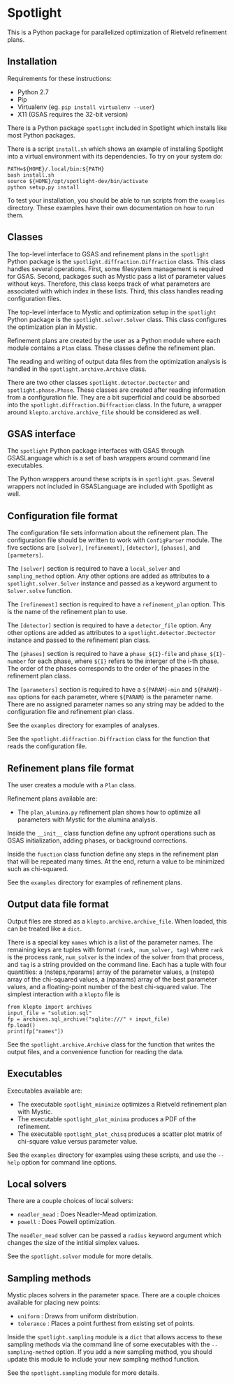 # Spotlight

This is a Python package for parallelized optimization of Rietveld refinement plans.

## Installation

Requirements for these instructions:
  * Python 2.7
  * Pip
  * Virtualenv (eg. `pip install virtualenv --user`)
  * X11 (GSAS requires the 32-bit version)

There is a Python package ``spotlight`` included in Spotlight which installs
like most Python packages.

There is a script ``install.sh`` which shows an example of installing Spotlight
into a virtual environment with its dependencies.
To try on your system do:
```
PATH=${HOME}/.local/bin:${PATH}
bash install.sh
source ${HOME}/opt/spotlight-dev/bin/activate
python setup.py install
```

To test your installation, you should be able to run scripts from the
``examples`` directory.
These examples have their own documentation on how to run them.

## Classes

The top-level interface to GSAS and refinement plans in the ``spotlight``
Python package is the ``spotlight.diffraction.Diffraction`` class.
This class handles several operations.
First, some filesystem management is required for GSAS.
Second, packages such as Mystic pass a list of parameter values without keys.
Therefore, this class keeps track of what parameters are associated with which
index in these lists.
Third, this class handles reading configuration files.

The top-level interface to Mystic and optimization setup in the ``spotlight``
Python package is the ``spotlight.solver.Solver`` class.
This class configures the optimization plan in Mystic.

Refinement plans are created by the user as a Python module where each module
contains a ``Plan`` class.
These classes define the refinement plan.

The reading and writing of output data files from the optimization analysis is
handled in the ``spotlight.archive.Archive`` class.

There are two other classes ``spotlight.detector.Dectector`` and
``spotlight.phase.Phase``.
These classes are created after reading information from a configuration file.
They are a bit superficial and could be absorbed into the
``spotlight.diffraction.Diffraction`` class.
In the future, a wrapper around ``klepto.archive.archive_file`` should be
considered as well.

## GSAS interface

The ``spotlight`` Python package interfaces with GSAS through GSASLanguage
which is a set of bash wrappers around command line executables.

The Python wrappers around these scripts is in ``spotlight.gsas``.
Several wrappers not included in GSASLanguage are included with Spotlight as
well.

## Configuration file format

The configuration file sets information about the refinement plan.
The configuration file should be written to work with ``ConfigParser`` module.
The five sections are ``[solver]``, ``[refinement]``, ``[detector]``,
``[phases]``, and ``[parmeters]``.

The ``[solver]`` section is required to have a ``local_solver`` and
``sampling_method`` option.
Any other options are added as attributes to a ``spotlight.solver.Solver``
instance and passed as a keyword argument to ``Solver.solve`` function.

The ``[refinement]`` section is required to have a ``refinement_plan`` option.
This is the name of the refinement plan to use.

The ``[detector]`` section is required to have a ``detector_file`` option.
Any other options are added as attributes to a ``spotlight.detector.Dectector``
instance and passed to the refinement plan class.

The ``[phases]`` section is required to have a ``phase_${I}-file`` and
``phase_${I}-number`` for each phase, where ``${I}`` refers to the interger of
the i-th phase.
The order of the phases corresponds to the order of the phases in the
refinement plan class.

The ``[parameters]`` section is required to have a ``${PARAM}-min`` and
``${PARAM}-max`` options for each parameter, where ``${PARAM}`` is the
parameter name.
There are no assigned parameter names so any string may be added to the
configuration file and refinement plan class.

See the ``examples`` directory for examples of analyses.

See the ``spotlight.diffraction.Diffraction`` class for the function that reads
the configuration file.

## Refinement plans file format

The user creates a module with a ``Plan`` class.

Refinement plans available are:
  * The ``plan_alumina.py`` refinement plan shows how to optimize all parameters
with Mystic for the alumina analysis.

Inside the ``__init__`` class function define any upfront operations such as
GSAS initialization, adding phases, or background corrections.

Inside the ``function`` class function define any steps in the refinement
plan that will be repeated many times.
At the end, return a value to be minimized such as chi-squared.

See the ``examples`` directory for examples of refinement plans.

## Output data file format

Output files are stored as a ``klepto.archive.archive_file``.
When loaded, this can be treated like a ``dict``.

There is a special key ``names`` which is a list of the parameter names.
The remaining keys are tuples with format ``(rank, num_solver, tag)`` where
``rank`` is the process rank, ``num_solver`` is the index of the solver from
that process, and ``tag`` is a string provided on the command line.
Each has a tuple with four quantities: a (nsteps,nparams) array of the parameter
values, a (nsteps) array of the chi-squared values, a (nparams) array of the best
parameter values, and a floating-point number of the best chi-squared value.
The simplest interaction with a ``klepto`` file is
```
from klepto import archives
input_file = "solution.sql"
fp = archives.sql_archive("sqlite:///" + input_file)
fp.load()
print(fp["names"])
```

See the ``spotlight.archive.Archive`` class for the function that
writes the output files, and a convenience function for reading the data.

## Executables

Executables available are:
  * The executable ``spotlight_minimize`` optimizes a Rietveld refinement plan
with Mystic.
  * The executable ``spotlight_plot_minima`` produces a PDF of the refinement.
  * The executable ``spotlight_plot_chisq`` produces a scatter plot matrix of
chi-square value versus parameter value.

See the ``examples`` directory for examples using these scripts, and use the
``--help`` option for command line options.

## Local solvers

There are a couple choices of local solvers:
  * ``neadler_mead`` : Does Neadler-Mead optimization.
  * ``powell`` : Does Powell optimization.

The ``neadler_mead`` solver can be passed a ``radius`` keyword argument which
changes the size of the intitial simplex values.

See the ``spotlight.solver`` module for more details.

## Sampling methods

Mystic places solvers in the parameter space.
There are a couple choices available for placing new points:
  * ``uniform`` : Draws from uniform distribution.
  * ``tolerance`` : Places a point furthest from existing set of points.

Inside the ``spotlight.sampling`` module is a ``dict`` that allows access to
these sampling methods via the command line of some executables with the
``--sampling-method`` option.
If you add a new sampling method, you should update this module to include
your new sampling method function.

See the ``spotlight.sampling`` module for more details.
